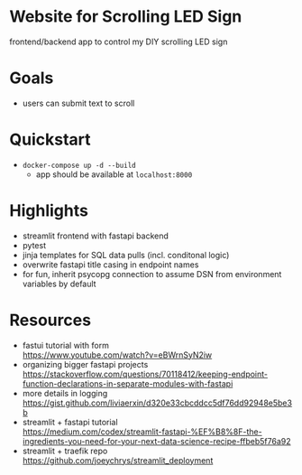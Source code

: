 # Website for Scrolling LED Sign
frontend/backend app to control my DIY scrolling LED sign

# Goals
* users can submit text to scroll

# Quickstart
* `docker-compose up -d --build`
    * app should be available at `localhost:8000`

# Highlights
* streamlit frontend with fastapi backend
* pytest
* jinja templates for SQL data pulls (incl. conditonal logic)
* overwrite fastapi title casing in endpoint names
* for fun, inherit psycopg connection to assume DSN from environment variables by default

# Resources
* fastui tutorial with form<br>https://www.youtube.com/watch?v=eBWrnSyN2iw
* organizing bigger fastapi projects<br>https://stackoverflow.com/questions/70118412/keeping-endpoint-function-declarations-in-separate-modules-with-fastapi
* more details in logging<br>https://gist.github.com/liviaerxin/d320e33cbcddcc5df76dd92948e5be3b
* streamlit + fastapi tutorial<br>https://medium.com/codex/streamlit-fastapi-%EF%B8%8F-the-ingredients-you-need-for-your-next-data-science-recipe-ffbeb5f76a92
* streamlit + traefik repo<br>https://github.com/joeychrys/streamlit_deployment